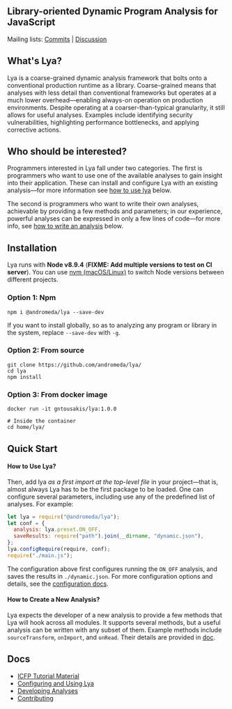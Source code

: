 ## Library-oriented Dynamic Program Analysis for JavaScript

Mailing lists: [Commits](lya-commits@googlegroups.com) | [Discussion](lya-discuss@googlegroups.com)

## What's Lya?

Lya is a coarse-grained dynamic analysis framework that bolts onto a conventional production runtime as a library.
Coarse-grained means that analyses with less detail than conventional frameworks but operates at a much lower overhead—enabling always-on operation on production environments.
Despite operating at a coarser-than-typical granularity, it still allows for useful analyses.
Examples include identifying security vulnerabilities, highlighting performance bottlenecks, and applying corrective actions.

## Who should be interested?

Programmers  interested  in  Lya  fall   under  two  categories.  The  first  is
programmers who want to  use one of the available analyses  to gain insight into
their  application.  These  can  install  and configure  Lya  with  an  existing
analysis—for more information see [how to use lya](#how-to-use-Lya) below.

The second  is programmers who want  to write their own  analyses, achievable by
providing a few methods and parameters; in our experience, powerful analyses can
be expressed in only  a few lines of code—for more info, see  [how to write an
analysis](#how-to-write-an-analysis) below.

## Installation

Lya runs with __Node v8.9.4__ (**FIXME: Add multiple versions to test on CI server**). You can use [nvm (macOS/Linux)](https://github.com/nvm-sh/nvm#installation) 
to switch Node versions between different projects.

### Option 1: Npm
```Shell
npm i @andromeda/lya --save-dev
```

If you want to install globally, so as to analyzing any program or library in the system, replace `--save-dev` with `-g`.

### Option 2: From source
```Shell 
git clone https://github.com/andromeda/lya/
cd lya
npm install
```

### Option 3: From docker image
```Shell
docker run -it gntousakis/lya:1.0.0

# Inside the container
cd home/lya/ 
```

## Quick Start

#### How to Use Lya?

Then, add lya _as  a first import at the top-level  file_ in your project—that
is,  almost always  Lya  has to  be  the first  package to  be  loaded. One  can
configure  several parameters,  including  use  any of  the  predefined list  of
analyses. For example:

```JavaScript
let lya = require("@andromeda/lya");
let conf = {
  analysis: lya.preset.ON_OFF,
  saveResults: require("path").join(__dirname, "dynamic.json"),
};
lya.configRequire(require, conf);
require("./main.js");
```

The configuration above first configures running the `ON_OFF` analysis, and saves the results in `./dynamic.json`. 
For more configuration options and details, see the [configuration docs](./doc/config.md).

#### How to Create a New  Analysis?

Lya expects the  developer of a new  analysis to provide a few  methods that Lya
will hook  across all modules. It  supports several methods, but  a useful analysis
can be written with any subset of them. Example methods include `sourceTransform`, `onImport`, and `onRead`.
Their details are provided in [doc](./doc/dev.md).

## Docs

* [ICFP Tutorial Material](./doc/tutorial/)
* [Configuring and Using Lya](./doc/config.md)
* [Developing Analyses](./doc/dev.md)
* [Contributing](./doc/contrib.md)

